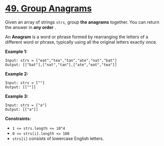 # [49. Group Anagrams](https://leetcode.com/problems/group-anagrams/description/?envType=study-plan-v2&envId=top-interview-150)

Given an array of strings `strs`, group **the anagrams**  together. You can return the answer in **any order** .

An **Anagram**  is a word or phrase formed by rearranging the letters of a different word or phrase, typically using all the original letters exactly once.

**Example 1:** 

```
Input: strs = ["eat","tea","tan","ate","nat","bat"]
Output: [["bat"],["nat","tan"],["ate","eat","tea"]]
```

**Example 2:** 

```
Input: strs = [""]
Output: [[""]]
```

**Example 3:** 

```
Input: strs = ["a"]
Output: [["a"]]
```

**Constraints:** 

- `1 <= strs.length <= 10^4`
- `0 <= strs[i].length <= 100`
- `strs[i]` consists of lowercase English letters.